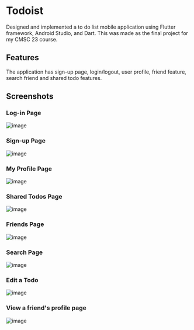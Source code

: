 # Todoist
Designed and implemented a to do list mobile application using Flutter framework, Android Studio, and Dart. This was made as the final project for my CMSC 23 course. 

## Features
The application has sign-up page, login/logout, user profile, friend feature, search friend and shared todo features.


## Screenshots
### Log-in Page
![image](http://drive.google.com/uc?export=view&id=1ygRqtbpi1nzV1woVX_hHUnF6pb1zF3KC)

### Sign-up Page
![image](http://drive.google.com/uc?export=view&id=18HcStS0Exi7ZVJisuKluSl6DMLvR_Lf5)

### My Profile Page
![image](http://drive.google.com/uc?export=view&id=143dsb3a4lgArJWcq9opP4K2n8fE4ubf-)

### Shared Todos Page
![image](http://drive.google.com/uc?export=view&id=1capOdvSA0Zqgts4zviK5bhTAM9IsihED)

### Friends Page
![image](http://drive.google.com/uc?export=view&id=1txmHeIvkJFPmrG-naO1F0ZqTz3SwGm1y)

### Search Page
![image](http://drive.google.com/uc?export=view&id=1nH5DdqcmxbidgO2io9czav2teJO9-E1n)

### Edit a Todo
![image](http://drive.google.com/uc?export=view&id=1jpPwXN1IQLTgawHaFk85QBlKP-cr-sAo)

### View a friend's profile page
![image](http://drive.google.com/uc?export=view&id=1ebCIgoEucpMN9NKO3XSKx3QhOaHUgnNw)


